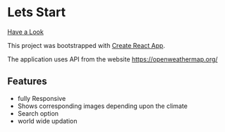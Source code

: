 # Lets Start

<a href="https://proj-weather.netlify.app/">Have a Look </a>

This project was bootstrapped with [Create React App](https://github.com/facebook/create-react-app).

The application uses API from the website https://openweathermap.org/

## Features
  - fully Responsive
  - Shows corresponding images depending upon the climate
  - Search option
  - world wide updation
